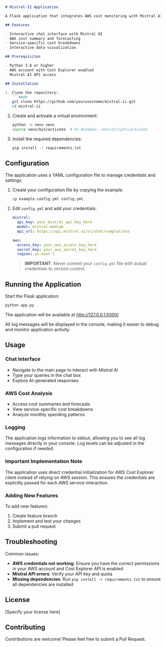 ``` markdown
# Mistral-II Application

A Flask application that integrates AWS cost monitoring with Mistral AI's language model capabilities.

## Features

- Interactive chat interface with Mistral AI
- AWS cost summary and forecasting
- Service-specific cost breakdowns
- Interactive data visualization

## Prerequisites

- Python 3.8 or higher
- AWS account with Cost Explorer enabled
- Mistral AI API access

## Installation

1. Clone the repository:
   ```bash
   git clone https://github.com/yourusername/mistral-ii.git
   cd mistral-ii
   ```

2. Create and activate a virtual environment:
   ```bash
   python -m venv venv
   source venv/bin/activate  # On Windows: venv\Scripts\activate
   ```

3. Install the required dependencies:
   ```bash
   pip install -r requirements.txt
   ```

## Configuration

The application uses a YAML configuration file to manage credentials and settings.

1. Create your configuration file by copying the example:
   ```bash
   cp example.config.yml config.yml
   ```

2. Edit `config.yml` and add your credentials:
   ```yaml
   mistral:
     api_key: your_mistral_api_key_here
     model: mistral-medium
     api_url: https://api.mistral.ai/v1/chat/completions

   aws:
     access_key: your_aws_access_key_here
     secret_key: your_aws_secret_key_here
     region: us-east-1
   ```

   > **IMPORTANT**: Never commit your `config.yml` file with actual credentials to version control.

## Running the Application

Start the Flask application:
```bash
python app.py
```

The application will be available at http://127.0.0.1:5000/

All log messages will be displayed in the console, making it easier to debug and monitor application activity.

## Usage

### Chat Interface
- Navigate to the main page to interact with Mistral AI
- Type your queries in the chat box
- Explore AI-generated responses

### AWS Cost Analysis
- Access cost summaries and forecasts
- View service-specific cost breakdowns
- Analyze monthly spending patterns



### Logging
The application logs information to stdout, allowing you to see all log messages directly in your console. Log levels can be adjusted in the configuration if needed.

### Important Implementation Note
The application uses direct credential initialization for AWS Cost Explorer client instead of relying on AWS session. This ensures the credentials are explicitly passed for each AWS service interaction.

### Adding New Features
To add new features:
1. Create feature branch
2. Implement and test your changes
3. Submit a pull request

## Troubleshooting

Common issues:
- **AWS credentials not working**: Ensure you have the correct permissions in your AWS account and Cost Explorer API is enabled
- **Mistral API errors**: Verify your API key and quota
- **Missing dependencies**: Run `pip install -r requirements.txt` to ensure all dependencies are installed

## License

[Specify your license here]

## Contributing

Contributions are welcome! Please feel free to submit a Pull Request.
```
